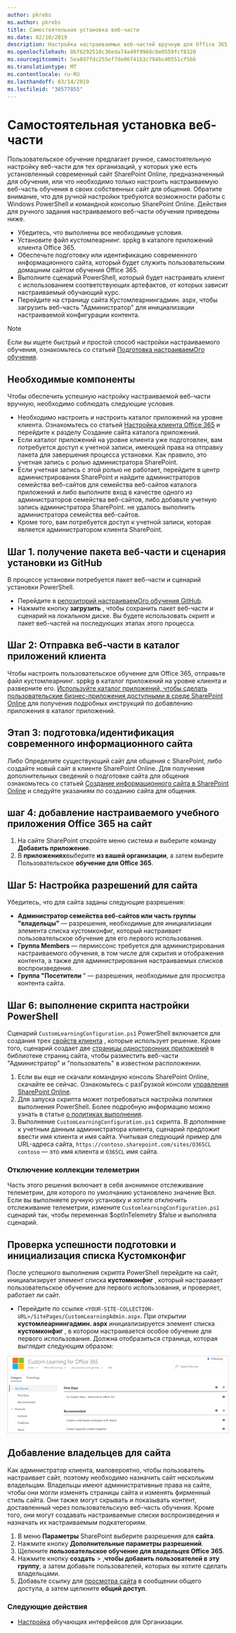 ```yaml
---
author: pkrebs
ms.author: pkrebs
title: Самостоятельная установка веб-части
ms.date: 02/10/2019
description: Настройка настраиваемых веб-частей вручную для Office 365
ms.openlocfilehash: 8bf6292518c36eda74a49f9968c8e0559fcf8320
ms.sourcegitcommit: 5ea8d7fdc255ef7de06f41b3c794bc40551cf5bb
ms.translationtype: MT
ms.contentlocale: ru-RU
ms.lasthandoff: 03/14/2019
ms.locfileid: "30577855"
---
```

# <a name="stand-alone-web-part-setup"></a>Самостоятельная установка веб-части

Пользовательское обучение предлагает ручное, самостоятельную настройку веб-части для тех организаций, у которых уже есть установленный современный сайт SharePoint Online, предназначенный для обучения, или что необходимо только настроить настраиваемую веб-часть обучения в своих собственных сайт для общения. Обратите внимание, что для ручной настройки требуются возможности работы с Windows PowerShell и командной консолью SharePoint Online. Действия для ручного задания настраиваемого веб-части обучения приведены ниже.

- Убедитесь, что выполнены все необходимые условия.
- Установите файл кустомлеарнинг. sppkg в каталоге приложений клиента Office 365.
- Обеспечьте подготовку или идентификацию современного информационного сайта, который будет служить пользовательским домашним сайтом обучения Office 365.
- Выполните сценарий PowerShell, который будет настраивать клиент с использованием соответствующих артефактов, от которых зависит настраиваемый обучающий курс.
- Перейдите на страницу сайта Кустомлеарнингадмин. aspx, чтобы загрузить веб-часть "Администратор" для инициализации настраиваемой конфигурации контента.

> [!NOTE]
> Если вы ищете быстрый и простой способ настройки настраиваемого обучения, ознакомьтесь со статьей [Подготовка настраиваемОго обучения](custom_provision.md).

## <a name="prerequisites"></a>Необходимые компоненты
Чтобы обеспечить успешную настройку настраиваемой веб-части вручную, необходимо соблюдать следующие условия. 

- Необходимо настроить и настроить каталог приложений на уровне клиента. Ознакомьтесь со статьей [Настройка клиента Office 365](https://docs.microsoft.com/en-us/sharepoint/dev/spfx/set-up-your-developer-tenant#create-app-catalog-site) и перейдите к разделу Создание сайта каталога приложений. 
- Если каталог приложений на уровне клиента уже подготовлен, вам потребуется доступ к учетной записи, имеющей права на отправку пакета для завершения процесса установки. Как правило, это учетная запись с ролью администратора SharePoint. 
- Если учетная запись с этой ролью не работает, перейдите в центр администрирования SharePoint и найдите администраторов семейства веб-сайтов для семейства веб-сайтов каталога приложений и либо выполните вход в качестве одного из администраторов семейства веб-сайтов, либо добавьте учетную запись администратора SharePoint. не удалось выполнить администратора семейства веб-сайтов. 
- Кроме того, вам потребуется доступ к учетной записи, которая является администратором клиента SharePoint.

## <a name="step-1---get-the-web-part-package-and-setup-script-from-github"></a>Шаг 1. получение пакета веб-части и сценария установки из GitHub
В процессе установки потребуется пакет веб-части и сценарий установки PowerShell.

- Перейдите в [репозиторий настраиваемОго обучения GitHub](https://github.com/pnp/custom-learning-office-365).
- Нажмите кнопку **загрузить** , чтобы сохранить пакет веб-части и сценарий на локальном диске. Вы будете использовать скрипт и пакет веб-частей на последующих этапах этого процесса.

## <a name="step-2---upload-the-web-part-to-the-tenant-app-catalog"></a>Шаг 2: Отправка веб-части в каталог приложений клиента
Чтобы настроить пользовательское обучение для Office 365, отправьте файл кустомлеарнинг. sppkg в каталог приложений на уровне клиента и разверните его. [Используйте каталог приложений, чтобы сделать пользовательские бизнес-приложения доступными в среде SharePoint Online](https://docs.microsoft.com/en-us/sharepoint/use-app-catalog) для получения подробных инструкций по добавлению приложения в каталог приложений.

## <a name="step-3---provisionidentify-a-modern-communication-site"></a>Этап 3: подготовка/идентификация современного информационного сайта
Либо Определите существующий сайт для общения с SharePoint, либо создайте новый сайт в клиенте SharePoint Online. Для получения дополнительных сведений о подготовке сайта для общения ознакомьтесь со статьей [Создание информационного сайта в SharePoint Online](https://support.office.com/en-us/article/create-a-communication-site-in-sharepoint-online-7fb44b20-a72f-4d2c-9173-fc8f59ba50eb) и следуйте указаниям по созданию сайта для общения.

## <a name="step-4---add-the-custom-learning-for-office-365-app-to-the-site"></a>шаг 4: добавление настраиваемого учебного приложения Office 365 на сайт

1. На сайте SharePoint откройте меню система и выберите команду **Добавить приложение**. 
2. В **приложениях**выберите **из вашей организации**, а затем выберите Пользовательское **обучение для Office 365**. 

## <a name="step-5---set-permissions-for-the-site"></a>Шаг 5: Настройка разрешений для сайта
Убедитесь, что для сайта заданы следующие разрешения:
- **Администратор семейства веб-сайтов или часть группы "владельцы"** — разрешения, необходимые для инициализации элемента списка кустомконфиг, который настраивает пользовательское обучение для его первого использования. 
- **Группа Members** — пермиссонс требуется для администрирования настраиваемого обучения, в том числе для скрытия и отображения контента, а также для администрирования настраиваемых списков воспроизведения.
- **Группа "Посетители** " — разрешения, необходимые для просмотра контента сайта. 

## <a name="step-6--execute-powershell-configuration-script"></a>Шаг 6: выполнение скрипта настройки PowerShell
Сценарий `CustomLearningConfiguration.ps1` PowerShell включается для создания трех [свойств клиента](https://docs.microsoft.com/en-us/sharepoint/dev/spfx/tenant-properties) , которые использует решение. Кроме того, сценарий создает две [страницы односторонних приложений](https://docs.microsoft.com/en-us/sharepoint/dev/spfx/web-parts/single-part-app-pages) в библиотеке страниц сайта, чтобы разместить веб-части "Администратор" и "пользователь" в известном расположении.

1. Если вы еще не скачали командную консоль SharePoint Online, скачайте ее сейчас. Ознакомьтесь с разГрузкой консоли [управления SharePoint Online](https://go.microsoft.com/fwlink/p/?LinkId=255251).
2. Для запуска скрипта может потребоваться настройка политики выполнения PowerShell. Более подробную информацию можно узнать в статье [о политиках выполнения](https://docs.microsoft.com/en-us/powershell/module/microsoft.powershell.core/about/about_execution_policies?view=powershell-6).
3. Выполнение `CustomLearningConfiguration.ps1` скрипта. В дополнение к учетным данным администратора клиента, сценарий предложит ввести имя клиента и имя сайта. Учитывая следующий пример для URL-адреса сайта, `https://contoso.sharepoint.com/sites/O365CL` `contoso` — это имя клиента и `O365CL` имя сайта. 

### <a name="disabling-telemetry-collection"></a>Отключение коллекции телеметрии
Часть этого решения включает в себя анонимное отслеживание телеметрии, для которого по умолчанию установлено значение Вкл. Если вы выполняете ручную установку и хотите отключить отслеживание телеметрии, измените `CustomlearningConfiguration.ps1` сценарий так, чтобы переменная $optInTelemetry $false и выполняла сценарий.

## <a name="validate-provisioning-success-and-initialize-the-customconfig-list"></a>Проверка успешности подготовки и инициализация списка Кустомконфиг

После успешного выполнения скрипта PowerShell перейдите на сайт, инициализирует элемент списка **кустомконфиг** , который настраивает пользовательское обучение для первого использования, и проверяет, работает ли сайт.

- Перейдите по ссылке `<YOUR-SITE-COLLECTION-URL>/SitePages/CustomLearningAdmin.aspx`. При открытии **кустомлеарнингадмин. aspx** инициализируется элемент списка **кустомконфиг** , в котором настраивается особое обучение для первого использования. Должна отобразиться страница, которая выглядит следующим образом:

![кг-админапппаже. png](media/cg-adminapppage.png)

## <a name="add-owners-to-site"></a>Добавление владельцев для сайта
Как администратор клиента, маловероятно, чтобы пользователь настраивает сайт, поэтому необходимо назначить сайт нескольким владельцам. Владельцы имеют административные права на сайте, чтобы они могли изменять страницы сайта и изменять фирменный стиль сайта. Они также могут скрывать и показывать контент, доставленный через пользовательскую веб-часть обучения. Кроме того, они могут создавать настраиваемые списки воспроизведения и назначать их настраиваемым подкатегориям.  

1. В меню **Параметры** SharePoint выберите разрешения для **сайта**.
2. Нажмите кнопку **Дополнительные параметры разрешений**.
3. Щелкните **пользовательское обучение для владельцев Office 365**.
4. Нажмите кнопку **создать** > ,**чтобы добавить пользователей в эту группу**, а затем добавьте пользователей, которых вы хотите сделать владельцами. 
5. Добавьте ссылку для [просмотра сайта](https://docs.microsoft.com/en-us/Office365/CustomLearning/custom_explore) в сообщении общего доступа, а затем щелкните **общий доступ**.

### <a name="next-steps"></a>Следующие действия
- [Настройка](custom_overview.md) обучающих интерфейсов для Организации.

